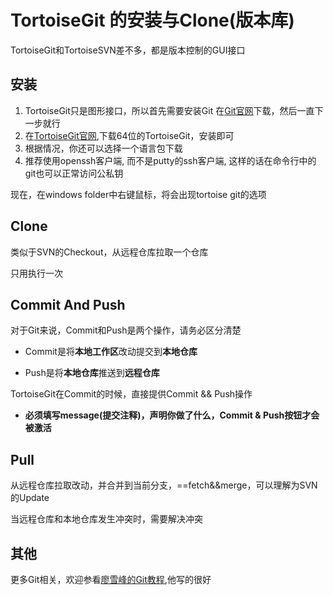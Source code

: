 # TortoiseGit 的安装与Clone(版本库)

TortoiseGit和TortoiseSVN差不多，都是版本控制的GUI接口

## 安装

1. TortoiseGit只是图形接口，所以首先需要安装Git
    在[Git官网](https://www.git-scm.com/download/)下载，然后一直下一步就行
1. 在[TortoiseGit官网](https://tortoisegit.org/download/),下载64位的TortoiseGit，安装即可
1. 根据情况，你还可以选择一个语言包下载
1. 推荐使用openssh客户端, 而不是putty的ssh客户端, 这样的话在命令行中的git也可以正常访问公私钥

现在，在windows folder中右键鼠标，将会出现tortoise git的选项

## Clone

类似于SVN的Checkout，从远程仓库拉取一个仓库

只用执行一次

## Commit And Push

对于Git来说，Commit和Push是两个操作，请务必区分清楚

* Commit是将**本地工作区**改动提交到**本地仓库**

* Push是将**本地仓库**推送到**远程仓库**

TortoiseGit在Commit的时候，直接提供Commit && Push操作

* **必须填写message(提交注释)，声明你做了什么，Commit & Push按钮才会被激活**


## Pull

从远程仓库拉取改动，并合并到当前分支，==fetch&&merge，可以理解为SVN的Update

当远程仓库和本地仓库发生冲突时，需要解决冲突

## 其他

更多Git相关，欢迎参看[廖雪峰的Git教程](http://www.liaoxuefeng.com/wiki/0013739516305929606dd18361248578c67b8067c8c017b000),他写的很好